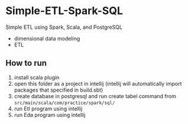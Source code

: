 # Simple-ETL-Spark-SQL
Simple ETL using Spark, Scala, and PostgreSQL
- dimensional data modeling 
- ETL

## How to run
1. install scala plugin 
2. open this folder as a project in intellij (intellij will automatically import packages that specified in build.sbt)
3. create database in postgresql and run create tabel command from `src/main/scala/com/practice/spark/sql/`
4. run Etl program using intellij
5. run Eda program using intellij
